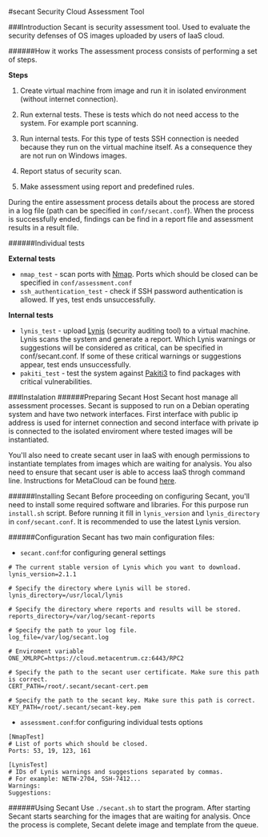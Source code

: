 #secant
Security Cloud Assessment Tool

###Introduction
Secant is security assessment tool. Used to evaluate the security defenses of OS images uploaded by users of IaaS cloud. 

######How it works
The assessment process consists of performing a set of steps.

**Steps**

1. Create virtual machine from image and run it in isolated environment (without internet connection).

2. Run external tests. These is tests which do not need access to the system. For example port scanning.

3. Run internal tests. For this type of tests SSH connection is needed because they run on the virtual machine itself. As a consequence they are not run on Windows images.

4. Report status of security scan.

5. Make assessment using report and predefined rules.

During the entire assessment process details about the process are stored in a log file (path can be specified in `conf/secant.conf`). When the process is successfully ended, findings can be find in a report file and assessment results in a result file.

######Individual tests

**External tests**
- `nmap_test` - scan ports with [Nmap](https://nmap.org). Ports which should be closed can be specified in `conf/assessment.conf`
- `ssh_authentication_test` - check if SSH password authentication is allowed. If yes, test ends unsuccessfully.  

**Internal tests**
- `lynis_test` - upload [Lynis](https://cisofy.com/lynis/) (security auditing tool) to a virtual machine. Lynis scans the system and generate a report. Which Lynis warnings or suggestions will be considered as critical, can be specified in conf/secant.conf. If some of these critical warnings or suggestions appear, test ends unsuccessfully. 
- `pakiti_test` - test the system against [Pakiti3](https://github.com/CESNET/pakiti3) to find packages with critical vulnerabilities. 

###Instalation
######Preparing Secant Host
Secant host manage all assessment processes.  Secant is supposed to run on a Debian operating system and have two network interfaces. First interface with public ip address is used for internet connection and second interface with private ip is connected to the isolated enviroment where tested images will be instantiated. 

You'll also need to create secant user in IaaS with enough permissions to instantiate templates from images which are waiting for analysis. You also need to ensure that secant user is able to access IaaS throgh command line. Instructions for MetaCloud can be found [here](https://wiki.metacentrum.cz/wiki/MetaCloud_access_through_command_line).

######Installing Secant
Before proceeding on configuring Secant, you'll need to install some required software and libraries. For this purpose run `install.sh` script. Before running it fill in `lynis_version` and `lynis_directory` in `conf/secant.conf`. It is recommended to use the latest Lynis version.  

######Configuration
Secant has two main configuration files:
- `secant.conf`:for configuring general settings
```
# The current stable version of Lynis which you want to download.
lynis_version=2.1.1

# Specify the directory where Lynis will be stored.
lynis_directory=/usr/local/lynis

# Specify the directory where reports and results will be stored.
reports_directory=/var/log/secant-reports

# Specify the path to your log file.
log_file=/var/log/secant.log

# Enviroment variable
ONE_XMLRPC=https://cloud.metacentrum.cz:6443/RPC2

# Specify the path to the secant user certificate. Make sure this path is correct.
CERT_PATH=/root/.secant/secant-cert.pem

# Specify the path to the secant key. Make sure this path is correct.
KEY_PATH=/root/.secant/secant-key.pem
```
- `assessment.conf`:for configuring individual tests options
```
[NmapTest]
# List of ports which should be closed.
Ports: 53, 19, 123, 161

[LynisTest]
# IDs of Lynis warnings and suggestions separated by commas.
# For example: NETW-2704, SSH-7412...
Warnings:
Suggestions:
```
######Using Secant
Use `./secant.sh` to start the program. After starting Secant starts searching for the images that are waiting for analysis. Once the process is complete, Secant delete image and template from the queue. 
